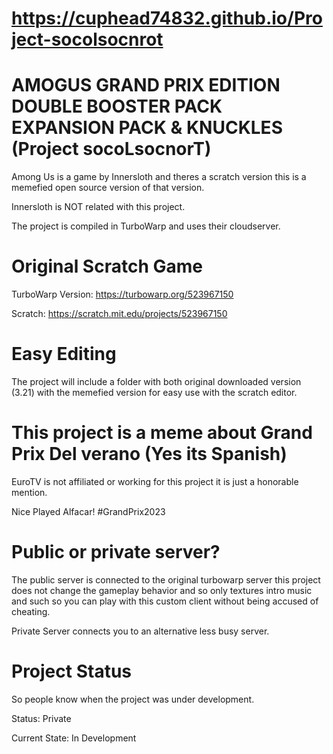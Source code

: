 # https://cuphead74832.github.io/Project-socolsocnrot

# AMOGUS GRAND PRIX EDITION DOUBLE BOOSTER PACK EXPANSION PACK & KNUCKLES (Project socoLsocnorT)
Among Us is a game by Innersloth and theres a scratch version this is a memefied open source version of that version.

Innersloth is NOT related with this project.

The project is compiled in TurboWarp and uses their cloudserver.

# Original Scratch Game
TurboWarp Version: https://turbowarp.org/523967150

Scratch: https://scratch.mit.edu/projects/523967150

# Easy Editing
The project will include a folder with both original downloaded version (3.21) with the memefied version for easy use with the scratch editor.

# This project is a meme about Grand Prix Del verano (Yes its Spanish)
EuroTV is not affiliated or working for this project it is just a honorable mention.

Nice Played Alfacar! #GrandPrix2023

# Public or private server?

The public server is connected to the original turbowarp server this project does not change the gameplay behavior and so only textures intro music and such so you can play with this custom client without being accused of cheating.

Private Server connects you to an alternative less busy server.

# Project Status
So people know when the project was under development.

Status: Private

Current State: In Development

